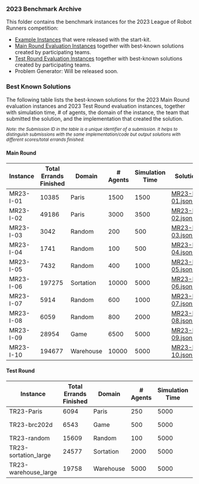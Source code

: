 ### 2023 Benchmark Archive
This folder contains the benchmark instances for the 2023 League of Robot Runners competition:
- [Example Instances](./Example%20Instances/) that were released with the start-kit.
- [Main Round Evaluation Instances](./Main%20Round%20Evaluation%20Instances/) together with best-known solutions created by participating teams.
- [Test Round Evaluation Instances](./Test%20Round%20Evaluation%20Instances/) together with best-known solutions created by participating teams.
- Problem Generator: Will be released soon.

### Best Known Solutions
The following table lists the best-known solutions for the 2023 Main Round evaluation instances and 2023 Test Round evaluation instances, together with simulation time, # of agents, the domain of the instance, the team that submitted the solution, and the implementation that created the solution.

*<sup>Note: the Submission ID in the table is a unique identifier of a submission. It helps to distinguish submissions with the same implementation/code but output solutions with different scores/total errands finished.</sup>*

#### Main Round

| Instance | Total Errands Finished | Domain | # Agents | Simulation Time  | Solution | Team | Implementation | Submission ID |
| --- | --- | --- | --- | --- | --- | --- | --- | --- |
| MR23-I-01 | 10385 | Paris | 1500 | 1500 | [MR23-I-01.json.zip](./Main%20Round%20Evaluation%20Instances/best_solutions/MR23-I-01.json.zip) | Team_Shadoks | [7b688b1517fde2658da138588bb33b4bd31d5b00](https://github.com/MAPF-Competition/Code_Archive/tree/master/2023%20Competition/Team_Shadoks/7b688b1517fde2658da138588bb33b4bd31d5b00)  | 6562a2b40f0c9f5516d0953b |
| MR23-I-02 | 49186 | Paris | 3000 | 3500 | [MR23-I-02.json.zip](./Main%20Round%20Evaluation%20Instances/best_solutions/MR23-I-02.json.zip) | Team_Pikachu | [2bf88d26affb60adfdb00aa3efa5f1e70e2f36a2](https://github.com/MAPF-Competition/Code_Archive/tree/master/2023%20Competition/Team_Pikachu/2bf88d26affb60adfdb00aa3efa5f1e70e2f36a2)  | 6569c6510f0c9f5516db3fd9 |
| MR23-I-03 | 3042 | Random | 200 | 500 | [MR23-I-03.json.zip](./Main%20Round%20Evaluation%20Instances/best_solutions/MR23-I-03.json.zip) | Team_Shadoks | [a34a20e24d5ff7a7ab8ae2f5930cb063f3e06478](https://github.com/MAPF-Competition/Code_Archive/tree/master/2023%20Competition/Team_Shadoks/a34a20e24d5ff7a7ab8ae2f5930cb063f3e06478)  | 65698d320f0c9f5516dae877 |
| MR23-I-04 | 1741 | Random | 100 | 500 | [MR23-I-04.json.zip](./Main%20Round%20Evaluation%20Instances/best_solutions/MR23-I-04.json.zip) | Team_Shadoks | [413740f9d43350738aa99afa0db63039351c11c9](https://github.com/MAPF-Competition/Code_Archive/tree/master/2023%20Competition/Team_Shadoks/413740f9d43350738aa99afa0db63039351c11c9)  | 65690dab0f0c9f5516da216d |
| MR23-I-05 | 7432 | Random | 400 | 1000 | [MR23-I-05.json.zip](./Main%20Round%20Evaluation%20Instances/best_solutions/MR23-I-05.json.zip) | Team_Pikachu | [5746db6f1af6f942c48b7a35fe882bbba3c08119](https://github.com/MAPF-Competition/Code_Archive/tree/master/2023%20Competition/Team_Pikachu/5746db6f1af6f942c48b7a35fe882bbba3c08119)  | 656817cd0f0c9f5516d89d07 |
| MR23-I-06 | 197275 | Sortation | 10000 | 5000 | [MR23-I-06.json.zip](./Main%20Round%20Evaluation%20Instances/best_solutions/MR23-I-06.json.zip) | Team_Shadoks | [96b5b93f542d2d8078529ac1504f3e4a18583405](https://github.com/MAPF-Competition/Code_Archive/tree/master/2023%20Competition/Team_Shadoks/96b5b93f542d2d8078529ac1504f3e4a18583405)  | 65650a760f0c9f5516d3d704 |
| MR23-I-07 | 5914 | Random | 600 | 1000 | [MR23-I-07.json.zip](./Main%20Round%20Evaluation%20Instances/best_solutions/MR23-I-07.json.zip) | Team_Pikachu | [2bf88d26affb60adfdb00aa3efa5f1e70e2f36a2](https://github.com/MAPF-Competition/Code_Archive/tree/master/2023%20Competition/Team_Pikachu/2bf88d26affb60adfdb00aa3efa5f1e70e2f36a2)  | 6569c6510f0c9f5516db3fd9 |
| MR23-I-08 | 6059 | Random | 800 | 2000 | [MR23-I-08.json.zip](./Main%20Round%20Evaluation%20Instances/best_solutions/MR23-I-08.json.zip) | Team_Shadoks | [1248faae2d47f7616224775a0dcafa008c55900a](https://github.com/MAPF-Competition/Code_Archive/tree/master/2023%20Competition/Team_Shadoks/1248faae2d47f7616224775a0dcafa008c55900a)  | 6560c90d0f0c9f5516ce44b9 |
| MR23-I-09 | 28954 | Game | 6500 | 5000 | [MR23-I-09.json.zip](./Main%20Round%20Evaluation%20Instances/best_solutions/MR23-I-09.json.zip) | Team_Pikachu | [2bf88d26affb60adfdb00aa3efa5f1e70e2f36a2](https://github.com/MAPF-Competition/Code_Archive/tree/master/2023%20Competition/Team_Pikachu/2bf88d26affb60adfdb00aa3efa5f1e70e2f36a2)  | 656941260f0c9f5516da72a4 |
| MR23-I-10 | 194677 | Warehouse | 10000 | 5000 | [MR23-I-10.json.zip](./Main%20Round%20Evaluation%20Instances/best_solutions/MR23-I-10.json.zip) | Team_Shadoks | [e131115400c370760c8f065406b09351467a6980](https://github.com/MAPF-Competition/Code_Archive/tree/master/2023%20Competition/Team_Shadoks/e131115400c370760c8f065406b09351467a6980)  | 6565721e0f0c9f5516d45c5b |
#### Test Round

| Instance | Total Errands Finished | Domain | # Agents | Simulation Time  | Solution | Team | Implementation | Submission ID |
| --- | --- | --- | --- | --- | --- | --- | --- | --- |
| TR23-Paris | 6094 | Paris | 250 | 5000 | [TR23-Paris.json.zip](./Test%20Round%20Evaluation%20Instances/best_solutions/TR23-Paris.json.zip) | Team_Pikachu | [c9fa23c7069c005016b6a774591acca252499225](https://github.com/MAPF-Competition/Code_Archive/tree/master/2023%20Competition/Team_Pikachu/c9fa23c7069c005016b6a774591acca252499225)  | 64dc55da19c3fae19be7a6cd |
| TR23-brc202d | 6543 | Game | 500 | 5000 | [TR23-brc202d.json.zip](./Test%20Round%20Evaluation%20Instances/best_solutions/TR23-brc202d.json.zip) | Team_NCD-MIPT | [64eb17e9395e9d0680aba75a6f08f705ae5f2d09](https://github.com/MAPF-Competition/Code_Archive/tree/master/2023%20Competition/Team_NCD-MIPT/64eb17e9395e9d0680aba75a6f08f705ae5f2d09)  | 64e7688819c3fae19be82ffa |
| TR23-random | 15609 | Random | 100 | 5000 | [TR23-random.json.zip](./Test%20Round%20Evaluation%20Instances/best_solutions/TR23-random.json.zip) | Team_Pikachu | [c9fa23c7069c005016b6a774591acca252499225](https://github.com/MAPF-Competition/Code_Archive/tree/master/2023%20Competition/Team_Pikachu/c9fa23c7069c005016b6a774591acca252499225)  | 64dc55da19c3fae19be7a6cd |
| TR23-sortation_large | 24577 | Sortation | 2000 | 5000 | [TR23-sortation_large.json.zip](./Test%20Round%20Evaluation%20Instances/best_solutions/TR23-sortation_large.json.zip) | Team_NCD-MIPT | [5ccf71508a4481438f22c43d8360113037675264](https://github.com/MAPF-Competition/Code_Archive/tree/master/2023%20Competition/Team_NCD-MIPT/5ccf71508a4481438f22c43d8360113037675264)  | 64eefc0789b427e14a31a8f7 |
| TR23-warehouse_large | 19758 | Warehouse | 5000 | 5000 | [TR23-warehouse_large.json.zip](./Test%20Round%20Evaluation%20Instances/best_solutions/TR23-warehouse_large.json.zip) | Team_Pikachu | [c9fa23c7069c005016b6a774591acca252499225](https://github.com/MAPF-Competition/Code_Archive/tree/master/2023%20Competition/Team_Pikachu/c9fa23c7069c005016b6a774591acca252499225)  | 64dc55da19c3fae19be7a6cd |
